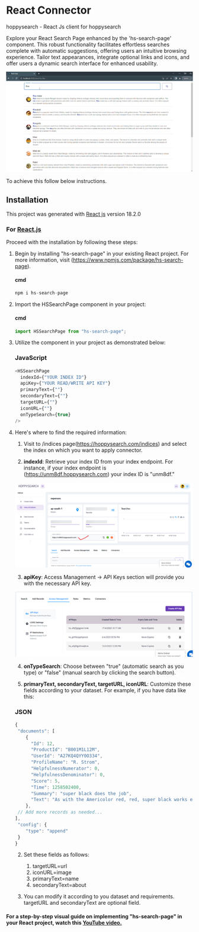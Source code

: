 # React Connector

hoppysearch - React Js client for hoppysearch

Explore your React Search Page enhanced by the 'hs-search-page' component. This robust functionality facilitates effortless searches complete with automatic suggestions, offering users an intuitive browsing experience. Tailor text appearances, integrate optional links and icons, and offer users a dynamic search interface for enhanced usability.

![alt text](hs-searchpage-react/img/img1.png)

To achieve this follow below instructions.

## Installation

This project was generated with [React js](https://react.dev/learn/start-a-new-react-project) version 18.2.0

### For [React.js](https://react.dev/learn/start-a-new-react-project)

Proceed with the installation by following these steps:

1. Begin by installing "hs-search-page" in your existing React project. For more information, visit (https://www.npmjs.com/package/hs-search-page).

    #### cmd

    ```Javascript
    npm i hs-search-page
    ```

2. Import the HSSearchPage component in your project:

    #### cmd

    ```javascript
    import HSSearchPage from "hs-search-page";
    ```

3. Utilize the component in your project as demonstrated below:

    ### JavaScript
    ```javascript
    <HSSearchPage
      indexId={"YOUR INDEX ID"}    
      apiKey={"YOUR READ/WRITE API KEY"}   
      primaryText={""}    
      secondaryText={""}    
      targetURL={""}    
      iconURL={""}    
      onTypeSearch={true}
    />
    ```

4. Here's where to find the required information:

   1. Visit to /indices page(https://hoppysearch.com/indices) and select the index on which you want to apply connector.
   
   2. **indexId**: Retrieve your index ID from your index endpoint. For instance, if your index endpoint is (https://unm8df.hoppysearch.com) your index ID is "unm8df."

    ![alt text](hs-searchpage-react/img/img2.png)

   3. **apiKey**: Access Management -> API Keys section will provide you with the necessary API key.

    ![alt text](hs-searchpage-react/img/img3.png)

   4. **onTypeSearch**: Choose between "true" (automatic search as you type) or "false" (manual search by clicking the search button).

   5. **primaryText, secondaryText, targetURL, iconURL**: Customize these fields according to your dataset. For example, if you have data like this:

    ### JSON

    ```javascript
    {
     "documents": [
        {
          "Id": 12,
          "ProductId": "B001M1L12M",
          "UserId": "A27KQ4QYY0O334",
          "ProfileName": "R. Strom",
          "HelpfulnessNumerator": 0,
          "HelpfulnessDenominator": 0,
          "Score": 5,
          "Time": 1258502400,
          "Summary": "super black does the job",
          "Text": "As with the Americolor red, red, super black works exceptionally well."
        },
     // Add more records as needed...
    ],
     "config": {
        "type": "append"
     }
   }
    ```
    2. Set these fields as follows:

        1. targetURL=url
        2. iconURL=image
        3. primaryText=name
        4. secondaryText=about

    3. You can modify it according to you dataset and requirements. targetURL and secondaryText are optional field.

#### For a step-by-step visual guide on implementing "hs-search-page" in your React project, watch this [YouTube video.](https://youtu.be/ukECXrxcvm0)


